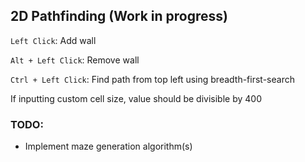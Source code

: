 ## 2D Pathfinding (Work in progress)

`Left Click`: Add wall

`Alt + Left Click`: Remove wall

`Ctrl + Left Click`: Find path from top left using breadth-first-search

If inputting custom cell size, value should be divisible by 400

### TODO:
- Implement maze generation algorithm(s)